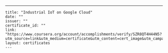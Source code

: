 ---
    title: "Industrial IoT on Google Cloud"
    date: ""
    issuer: ""
    certificate_id: ""
    link: "https://www.coursera.org/account/accomplishments/verify/SZR8QT4H44N5?utm_source=link&utm_medium=certificate&utm_content=cert_image&utm_campaign=sharing_cta&utm_product=course"
    layout: certificates
    ---
    